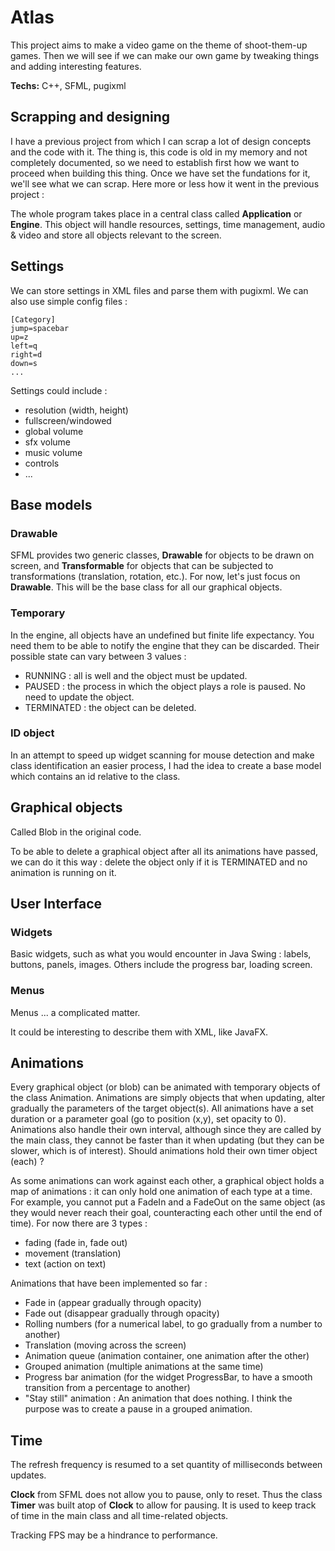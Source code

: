 # Atlas

This project aims to make a video game on the theme of shoot-them-up games. Then we will see if we can make our own game by tweaking things and adding  interesting features. 

**Techs:** C++, SFML, pugixml

## Scrapping and designing

I have a previous project from which I can scrap a lot of design concepts and the code with it. The thing is, this code is old in my memory and not completely documented, so we need to establish first how we want to proceed when building this thing. Once we have set the fundations for it, we'll see what we can scrap. Here more or less how it went in the previous project :

The whole program takes place in a central class called **Application** or **Engine**. This object will handle resources, settings, time management, audio & video and store all objects relevant to the screen.

## Settings

We can store settings in XML files and parse them with pugixml. We can also use simple config files : 
    
    [Category]
    jump=spacebar
    up=z
    left=q
    right=d
    down=s
    ...

Settings could include : 

* resolution (width, height)
* fullscreen/windowed
* global volume
* sfx volume
* music volume
* controls
* ...

## Base models

### Drawable

SFML provides two generic classes, **Drawable** for objects to be drawn on screen, and **Transformable** for objects that can be subjected to transformations (translation, rotation, etc.). For now, let's just focus on **Drawable**. This will be the base class for all our graphical objects.

### Temporary

In the engine, all objects have an undefined but finite life expectancy. You need them to be able to notify the engine that they can be discarded. Their possible state can vary between 3 values :

* RUNNING : all is well and the object must be updated.
* PAUSED  : the process in which the object plays a role is paused. No need to update the object.
* TERMINATED : the object can be deleted.

### ID object

In an attempt to speed up widget scanning for mouse detection and make class identification an easier process, I had the idea to create a base model which contains an id relative to the class. 

## Graphical objects

Called Blob in the original code.

To be able to delete a graphical object after all its animations have passed, we can do it this way : delete the object only if it is TERMINATED and no animation is running on it.

## User Interface

### Widgets

Basic widgets, such as what you would encounter in Java Swing : labels, buttons, panels, images. Others include the progress bar, loading screen.

### Menus

Menus ... a complicated matter.

It could be interesting to describe them with XML, like JavaFX.

## Animations

Every graphical object (or blob) can be animated with temporary objects of the class Animation. Animations are simply objects that when updating, alter gradually the parameters of the target object(s).  All animations have a set duration or a parameter goal (go to position (x,y), set opacity to 0). Animations also handle their own interval, although since they are called by the main class, they cannot be faster than it when updating (but they can be slower, which is of interest). Should animations hold their own timer object (each) ?

As some animations can work against each other, a graphical object holds a map of animations : it can only hold one animation of each type at a time. For example, you cannot put a FadeIn and a FadeOut on the same object (as they would never reach their goal, counteracting each other until the end of time). For now there are 3 types :
* fading (fade in, fade out)
* movement (translation)
* text (action on text)


Animations that have been implemented so far :

* Fade in (appear gradually through opacity)
* Fade out (disappear gradually through opacity)
* Rolling numbers (for a numerical label, to go gradually from a number to another)
* Translation (moving across the screen)
* Animation queue (animation container, one animation after the other)
* Grouped animation (multiple animations at the same time)
* Progress bar animation (for the widget ProgressBar, to have a smooth transition from a percentage to another)
* "Stay still" animation : An animation that does nothing. I think the purpose was to create a pause in a grouped animation.

## Time

The refresh frequency is resumed to a set quantity of milliseconds between updates.  

**Clock** from SFML does not allow you to pause, only to reset. Thus the class **Timer** was built atop of **Clock** to allow for pausing. It is used to keep track of time in the main class and all time-related objects.

Tracking FPS may be a hindrance to performance.

